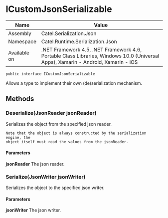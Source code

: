 

# ICustomJsonSerializable

Name|Value
---|---
Assembly|Catel.Serialization.Json
Namespace|Catel.Runtime.Serialization.Json
Available on|.NET Framework 4.5, .NET Framework 4.6, Portable Class Libraries, Windows 10.0 (Universal Apps), Xamarin - Android, Xamarin - iOS

```
public interface ICustomJsonSerializable
```

Allows a type to implement their own (de)serialization mechanism.



## Methods

### Deserialize(JsonReader jsonReader)

Serializes the object from the specified json reader.
    


    Note that the object is always constructed by the serialization engine, the
    object itself must read the values from the jsonReader.

#### Parameters

**jsonReader**
The json reader.



### Serialize(JsonWriter jsonWriter)

Serializes the object to the specified json writer.

#### Parameters

**jsonWriter**
The json writer.



